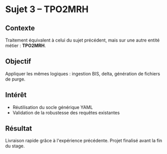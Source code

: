 # Sujet 3 – TPO2MRH

## Contexte

Traitement équivalent à celui du sujet précédent, mais sur une autre entité métier : **TPO2MRH**.

## Objectif

Appliquer les mêmes logiques : ingestion BIS, delta, génération de fichiers de purge.

## Intérêt

- Réutilisation du socle générique YAML
- Validation de la robustesse des requêtes existantes

## Résultat

Livraison rapide grâce à l'expérience précédente. Projet finalisé avant la fin du stage.